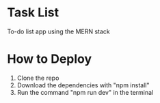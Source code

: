 #  Task List
To-do list app using the MERN stack

# How to Deploy
1. Clone the repo
2. Download the dependencies with "npm install"
3. Run the command "npm run dev" in the terminal
